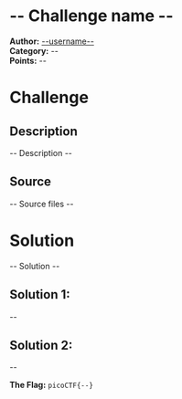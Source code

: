 # -- Challenge name --
**Author:** [--username--](https://github.com/--username--)  
**Category:** --  
**Points:**  --
# Challenge
## Description
-- Description --
## Source
-- Source files --

# Solution
-- Solution --  
## Solution 1:
--
## Solution 2:
--

**The Flag:** `picoCTF{--}`
